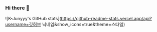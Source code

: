 ### Hi there 👋
![K-Junyyy's GitHub stats](https://github-readme-stats.vercel.app/api?username=깃허브 닉네임&show_icons=true&theme=스타일)
<!--
**LJH3904/LJH3904** is a ✨ _special_ ✨ repository because its `README.md` (this file) appears on your GitHub profile.

Here are some ideas to get you started:

- 🔭 I’m currently working on ...
- 🌱 I’m currently learning ...
- 👯 I’m looking to collaborate on ...
- 🤔 I’m looking for help with ...
- 💬 Ask me about ...
- 📫 How to reach me: ...
- 😄 Pronouns: ...
- ⚡ Fun fact: ...
-->

